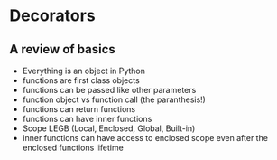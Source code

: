 # Decorators

## A review of basics

  - Everything is an object in Python
  - functions are first class objects
  - functions can be passed like other parameters
  - function object vs function call (the paranthesis!)
  - functions can return functions
  - functions can have inner functions
  - Scope LEGB (Local, Enclosed, Global, Built-in)
  - inner functions can have access to enclosed scope even after the enclosed functions lifetime
